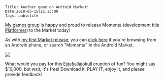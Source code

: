     Title: Another game on Android Market!
    Date:2010-05-15T21:13:00
    Tags: pablolife


[My games group][1] is happy and proud to release Momenta (development title 
[Platformer][2]) to the Market today!

As with [my first Market release][5], you can [click here][6] if you're
browsing from an Android phone, or search "Momenta" in the Android Market.

[![][7]][8]

What would you pay for this [Eyjafjallajokull][9] eruption of fun? You might
say $10,000, but wait, it's free! Download it, PLAY IT, enjoy it, and please
provide feedback!


   [1]: http://brownandroidattack.blogspot.com
   [2]: http://brownandroidattack.blogspot.com/2010/04/game-updates.html
   [3]: http://1.bp.blogspot.com/_3ys1dwfzc2w/S-9wdExfumI/AAAAAAAAAFg/MM-SJRbz-i4/s320/screen1.png
   [4]: http://1.bp.blogspot.com/_3ys1dwfzc2w/S-9wdExfumI/AAAAAAAAAFg/MM-SJRbz-i4/s1600/screen1.png
   [5]: http://www.morepaul.com/2010/05/my-first-game-is-on-android-market.html
   [6]: http://market.android.com/details?id=androidattack.platformer
   [7]: http://1.bp.blogspot.com/_3ys1dwfzc2w/S-9wdUGqzAI/AAAAAAAAAFo/b7lT_HISTxc/s320/screen2.png
   [8]: http://1.bp.blogspot.com/_3ys1dwfzc2w/S-9wdUGqzAI/AAAAAAAAAFo/b7lT_HISTxc/s1600/screen2.png
   [9]: http://en.wikipedia.org/wiki/Eyjafjallajökull

